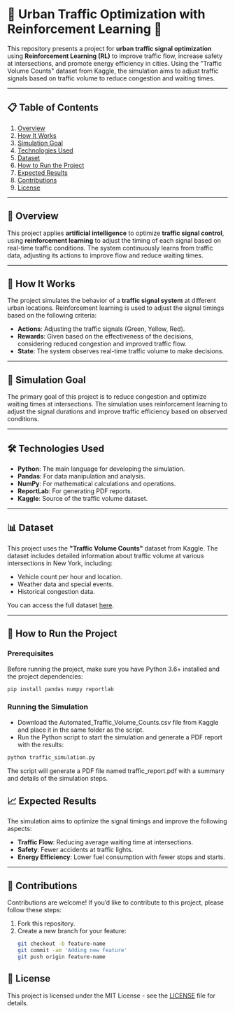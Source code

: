 # 🚦 **Urban Traffic Optimization with Reinforcement Learning** 🚗

This repository presents a project for **urban traffic signal optimization** using **Reinforcement Learning (RL)** to improve traffic flow, increase safety at intersections, and promote energy efficiency in cities. Using the "Traffic Volume Counts" dataset from Kaggle, the simulation aims to adjust traffic signals based on traffic volume to reduce congestion and waiting times.

---

## 📋 **Table of Contents**

1. [Overview](#overview)
2. [How It Works](#how-it-works)
3. [Simulation Goal](#simulation-goal)
4. [Technologies Used](#technologies-used)
5. [Dataset](#dataset)
6. [How to Run the Project](#how-to-run-the-project)
7. [Expected Results](#expected-results)
8. [Contributions](#contributions)
9. [License](#license)

---

## 🚀 **Overview**

This project applies **artificial intelligence** to optimize **traffic signal control**, using **reinforcement learning** to adjust the timing of each signal based on real-time traffic conditions. The system continuously learns from traffic data, adjusting its actions to improve flow and reduce waiting times.

---

## 🤖 **How It Works**

The project simulates the behavior of a **traffic signal system** at different urban locations. Reinforcement learning is used to adjust the signal timings based on the following criteria:

- **Actions**: Adjusting the traffic signals (Green, Yellow, Red).
- **Rewards**: Given based on the effectiveness of the decisions, considering reduced congestion and improved traffic flow.
- **State**: The system observes real-time traffic volume to make decisions.

---

## 🎯 **Simulation Goal**

The primary goal of this project is to reduce congestion and optimize waiting times at intersections. The simulation uses reinforcement learning to adjust the signal durations and improve traffic efficiency based on observed conditions.

---

## 🛠 **Technologies Used**

- **Python**: The main language for developing the simulation.
- **Pandas**: For data manipulation and analysis.
- **NumPy**: For mathematical calculations and operations.
- **ReportLab**: For generating PDF reports.
- **Kaggle**: Source of the traffic volume dataset.

---

## 📊 **Dataset**

This project uses the **"Traffic Volume Counts"** dataset from Kaggle. The dataset includes detailed information about traffic volume at various intersections in New York, including:

- Vehicle count per hour and location.
- Weather data and special events.
- Historical congestion data.

You can access the full dataset [here](https://www.kaggle.com/datasets/aadimator/nyc-automated-traffic-volume-counts/data).

---

## 🚀 **How to Run the Project**

### Prerequisites

Before running the project, make sure you have Python 3.6+ installed and the project dependencies:

```bash
pip install pandas numpy reportlab
```

### Running the Simulation
- Download the Automated_Traffic_Volume_Counts.csv file from Kaggle and place it in the same folder as the script.
- Run the Python script to start the simulation and generate a PDF report with the results:
```bash
python traffic_simulation.py
```
The script will generate a PDF file named traffic_report.pdf with a summary and details of the simulation steps.

## 📈 **Expected Results**

The simulation aims to optimize the signal timings and improve the following aspects:

- **Traffic Flow**: Reducing average waiting time at intersections.
- **Safety**: Fewer accidents at traffic lights.
- **Energy Efficiency**: Lower fuel consumption with fewer stops and starts.

---

## 🤝 **Contributions**

Contributions are welcome! If you’d like to contribute to this project, please follow these steps:

1. Fork this repository.
2. Create a new branch for your feature:
   ```bash
   git checkout -b feature-name
   git commit -am 'Adding new feature'
   git push origin feature-name
   ```
## 📝 **License**

This project is licensed under the MIT License - see the [LICENSE](LICENSE) file for details.
